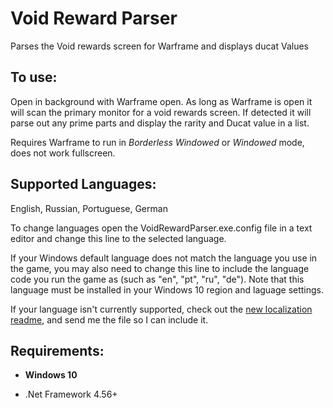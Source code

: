 # Void Reward Parser
Parses the Void rewards screen for Warframe and displays ducat Values

## To use:

Open in background with Warframe open. As long as Warframe is open it will scan the primary monitor for a void rewards screen.
If detected it will parse out any prime parts and display the rarity and Ducat value in a list.

Requires Warframe to run in *Borderless Windowed* or *Windowed* mode, does not work fullscreen.

## Supported Languages:

English, Russian, Portuguese, German

To change languages open the VoidRewardParser.exe.config file in a text editor and change this line to the selected language.

<add key="Language" value="English"/>

If your Windows default language does not match the language you use in the game, you may also need to change this line to include the language code you run the game as (such as "en", "pt", "ru", "de"). Note that this language must be installed in your Windows 10 region and laguage settings.

<add key="LanguageCode" value="en"/>

If your language isn't currently supported, check out the [new localization readme](https://github.com/Xeio/VoidRewardParser/tree/master/VoidRewardParser/Localization), and send me the file so I can include it.

## Requirements:

* **Windows 10**

* .Net Framework 4.56+
